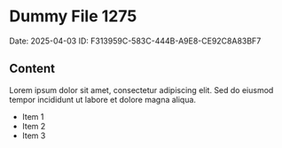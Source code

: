 # Dummy File 1275

Date: 2025-04-03
ID: F313959C-583C-444B-A9E8-CE92C8A83BF7

## Content

Lorem ipsum dolor sit amet, consectetur adipiscing elit.
Sed do eiusmod tempor incididunt ut labore et dolore magna aliqua.

* Item 1
* Item 2
* Item 3
